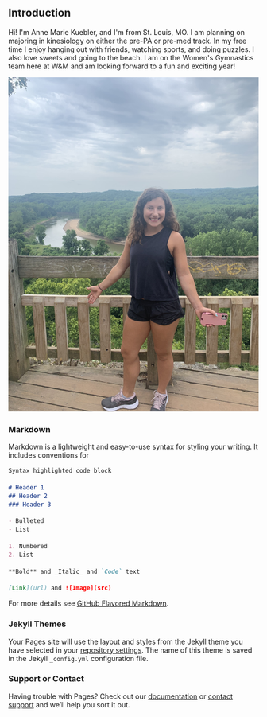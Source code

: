 ## Introduction

Hi! I'm Anne Marie Kuebler, and I'm from St. Louis, MO. I am planning on majoring in kinesiology on either the pre-PA or pre-med track. In my free time I enjoy hanging out with friends, watching sports, and doing puzzles. I also love sweets and going to the beach. I am on the Women's Gymnastics team here at W&M and am looking forward to a fun and exciting year! 

![IMG_5562.JPG](IMG_5562.JPG)

### Markdown

Markdown is a lightweight and easy-to-use syntax for styling your writing. It includes conventions for

```markdown
Syntax highlighted code block

# Header 1
## Header 2
### Header 3

- Bulleted
- List

1. Numbered
2. List

**Bold** and _Italic_ and `Code` text

[Link](url) and ![Image](src)
```

For more details see [GitHub Flavored Markdown](https://guides.github.com/features/mastering-markdown/).

### Jekyll Themes

Your Pages site will use the layout and styles from the Jekyll theme you have selected in your [repository settings](https://github.com/aekuebler/wicked_problems/settings/pages). The name of this theme is saved in the Jekyll `_config.yml` configuration file.

### Support or Contact

Having trouble with Pages? Check out our [documentation](https://docs.github.com/categories/github-pages-basics/) or [contact support](https://support.github.com/contact) and we’ll help you sort it out.

